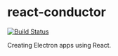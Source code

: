 # react-conductor

[![Build Status](https://travis-ci.org/Vlemert/react-conductor.svg?branch=master)](https://travis-ci.org/Vlemert/react-conductor)

Creating Electron apps using React.
